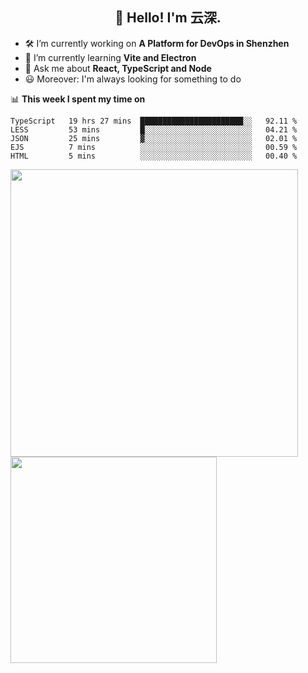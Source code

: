 <h2 align="center">👋 Hello! I'm 云深.</h2>

- 🛠 I’m currently working on **A Platform for DevOps in Shenzhen**
- 🚀 I’m currently learning **Vite and Electron**
- 💬 Ask me about **React, TypeScript and Node**
- 😃 Moreover: I'm always looking for something to do

📊 **This week I spent my time on**

<!--START_SECTION:waka-->
```text
TypeScript   19 hrs 27 mins  ███████████████████████░░   92.11 % 
LESS         53 mins         █░░░░░░░░░░░░░░░░░░░░░░░░   04.21 % 
JSON         25 mins         ▓░░░░░░░░░░░░░░░░░░░░░░░░   02.01 % 
EJS          7 mins          ░░░░░░░░░░░░░░░░░░░░░░░░░   00.59 % 
HTML         5 mins          ░░░░░░░░░░░░░░░░░░░░░░░░░   00.40 % 
```
<!--END_SECTION:waka-->

<p>
<img align="left" width="460" src="https://github-readme-stats.vercel.app/api?username=theprimone&custom_title=Yuns's Github Stats&theme=graywhite&hide_border=true"/> <img align="left" width="330" src="https://github-readme-stats.vercel.app/api/top-langs/?username=theprimone&layout=compact&theme=graywhite&hide_border=true"/>
</p>

